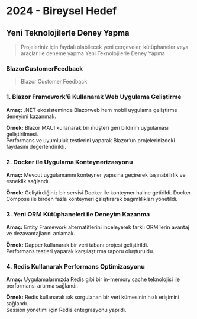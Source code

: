 # 2024 - Bireysel Hedef
## Yeni Teknolojilerle Deney Yapma

> Projeleriniz için faydalı olabilecek yeni çerçeveler, kütüphaneler veya araçlar ile deneme yapma
> Yeni Teknolojilerle Deney Yapma

### BlazorCustomerFeedback
> Blazor Customer Feedback

### 1. Blazor Framework’ü Kullanarak Web Uygulama Geliştirme

**Amaç:** .NET ekosisteminde Blazorweb hem mobil uygulama geliştirme deneyimi kazanmak.

**Örnek:** Blazor MAUI kullanarak bir müşteri geri bildirim uygulaması geliştirilmesi.  
Performans ve uyumluluk testlerini yaparak Blazor’un projelerinizdeki faydasını değerlendirildi.

### 2. Docker ile Uygulama Konteynerizasyonu

**Amaç:** Mevcut uygulamanını konteyner yapısına geçirerek taşınabilirlik ve esneklik sağlandı.

**Örnek:** Geliştirdiğiniz bir servisi Docker ile konteyner haline getirildi.
Docker Compose ile birden fazla konteyneri çalıştırarak bağımlılıkları yönetildi.

### 3. Yeni ORM Kütüphaneleri ile Deneyim Kazanma

**Amaç:** Entity Framework alternatiflerini inceleyerek farklı ORM’lerin avantaj ve dezavantajlarını anlamak.

**Örnek:** Dapper kullanarak bir veri tabanı projesi geliştirildi.  
Performans testleri yaparak karşılaştırma raporu oluşturuldu.

### 4. Redis Kullanarak Performans Optimizasyonu

**Amaç:** Uygulamalarınızda Redis gibi bir in-memory cache teknolojisi ile performansı artırma sağlandı.  

**Örnek:** Redis kullanarak sık sorgulanan bir veri kümesinin hızlı erişimini sağlandı.  
Session yönetimi için Redis entegrasyonu yapıldı.
